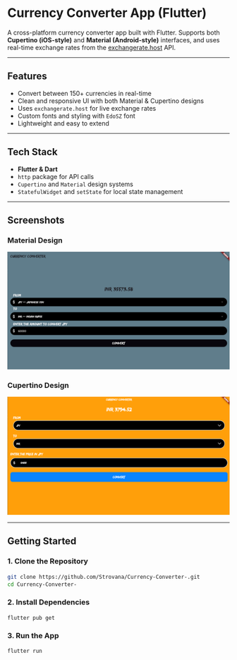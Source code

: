 #  Currency Converter App (Flutter)

A cross-platform currency converter app built with Flutter. Supports both **Cupertino (iOS-style)** and **Material (Android-style)** interfaces, and uses real-time exchange rates from the [exchangerate.host](https://exchangerate.host) API.

---

##  Features

-  Convert between 150+ currencies in real-time
-  Clean and responsive UI with both Material & Cupertino designs
-  Uses `exchangerate.host` for live exchange rates
-  Custom fonts and styling with `EdoSZ` font
-  Lightweight and easy to extend

---

##  Tech Stack

- **Flutter & Dart**
- `http` package for API calls
- `Cupertino` and `Material` design systems
- `StatefulWidget` and `setState` for local state management

---

## Screenshots

### Material Design

![Material App](https://github.com/Strovana/Currency-Converter-/blob/61752c82a9abaa928979be6c4e22510611f538c8/assets/fonts/Screenshot%20(514).png)

### Cupertino Design

![Cupertino App](https://github.com/Strovana/Currency-Converter-/blob/e2572fce7b833dc3e3ef23f360d7135454ff2fd3/assets/fonts/Screenshot%20(515).png)


---

##  Getting Started

### 1. Clone the Repository

```bash
git clone https://github.com/Strovana/Currency-Converter-.git
cd Currency-Converter-
```

### 2. Install Dependencies

```
flutter pub get
```

### 3. Run the App

```
flutter run
```


